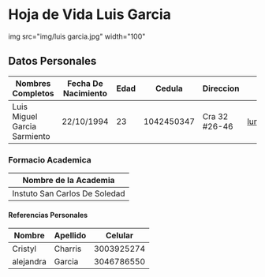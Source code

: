 # Hoja de Vida Luis Garcia

img src="img/luis garcia.jpg" width="100"

## Datos Personales

| Nombres Completos | Fecha De Nacimiento | Edad | Cedula | Direccion | Correo | Celular |
| --- | --- | --- | --- | --- | --- | --- |
|Luis Miguel Garcia Sarmiento| 22/10/1994 | 23 |1042450347| Cra 32 #26-46 | lumigar1022@gmail.com | 3005682550 |

### Formacio Academica

| Nombre de la Academia |
| --- | 
| Instuto San Carlos De Soledad |

#### Referencias Personales

| Nombre | Apellido | Celular | 
| --- | --- | --- |
| Cristyl | Charris | 3003925274 |
| alejandra | Garcia | 3046786550 |